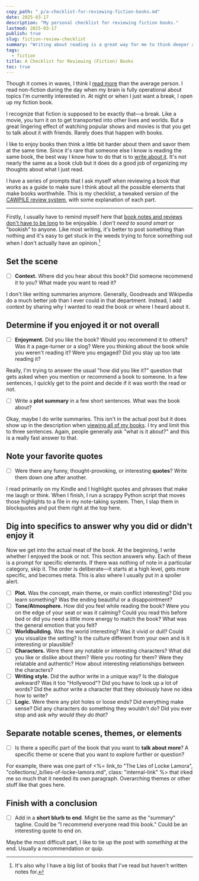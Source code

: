 ```yaml
---
copy_path: "_p/a-checklist-for-reviewing-fiction-books.md"
date: 2025-03-17
description: "My personal checklist for reviewing fiction books."
lastmod: 2025-03-17
publish: true
slug: fiction-review-checklist
summary: "Writing about reading is a great way for me to think deeper about fiction, form opinions about it, and savor each book. Using a series of prompts, I decide if I enjoyed the book and why."
tags:
  - fiction
title: A Checklist for Reviewing (Fiction) Books
toc: true
---
```


Though it comes in waves, I think I [read more](/b/) than the average person. I read non-fiction during the day when my brain is fully operational about topics I'm currently interested in. At night or when I just want a break, I open up my fiction book.

I recognize that fiction is supposed to be exactly that—a break. Like a movie, you turn it on to get transported into other lives and worlds. But a great lingering effect of watching popular shows and movies is that you get to talk about it with friends. Rarely does that happen with books.

I like to enjoy books then think a little bit harder about them and savor them at the same time. Since it's rare that someone else I know is reading the same book, the best way I know how to do that is to [write about it](/t/fiction/). It's not nearly the same as a book club but it does do a good job of organizing my thoughts about what I just read.

I have a series of prompts that I ask myself when reviewing a book that works as a guide to make sure I think about all the possible elements that make books worthwhile. This is my checklist, a tweaked version of the [CAWPILE review system](https://bookriot.com/the-cawpile-review-system/), with some explanation of each part.

---

Firstly, I usually have to remind myself here that [book notes and reviews don't have to be long](https://briefbookreviews.blog/) to be enjoyable. I _don't need to sound smart_ or "bookish" to anyone. Like most writing, it's better to post something than nothing and it's easy to get stuck in the weeds trying to force something out when I don't actually have an opinion.[^1]

## Set the scene

- [ ] **Context.** Where did you hear about this book? Did someone recommend it to you? What made you want to read it?

I don't like writing summaries anymore. Generally, Goodreads and Wikipedia do a much better job than I ever could in that department. Instead, I add context by sharing why I wanted to read the book or where I heard about it.

## Determine if you enjoyed it or not overall

- [ ] **Enjoyment.** Did you like the book? Would you recommend it to others? Was it a page-turner or a slog? Were you thinking about the book while you weren't reading it? Were you engaged? Did you stay up too late reading it?

Really, I'm trying to answer the usual "how did you like it?" question that gets asked when you mention or recommend a book to someone. In a few sentences, I quickly get to the point and decide if it was worth the read or not.

- [ ] Write a **plot summary** in a few short sentences. What was the book about?

Okay, maybe I do write summaries. This isn't in the actual post but it does show up in the description when [viewing all of my books](/b/). I try and limit this to three sentences. Again, people generally ask "what is it about?" and this is a really fast answer to that.

## Note your favorite quotes

- [ ] Were there any funny, thought-provoking, or interesting **quotes**? Write them down one after another.

I read primarily on my Kindle and I highlight quotes and phrases that make me laugh or think. When I finish, I run a scrappy Python script that moves those highlights to a file in my note-taking system. Then, I slap them in blockquotes and put them right at the top here.

## Dig into specifics to answer why you did or didn't enjoy it

Now we get into the actual meat of the book. At the beginning, I write whether I enjoyed the book or not. This section answers why. Each of these is a prompt for specific elements. If there was nothing of note in a particular category, skip it. The order is deliberate—it starts at a high level, gets more specific, and becomes meta. This is also where I usually put in a spoiler alert.

- [ ] **Plot.** Was the concept, main theme, or main conflict interesting? Did you learn something? Was the ending beautiful or a disappointment?
- [ ] **Tone/Atmosphere.** How did you feel while reading the book? Were you on the edge of your seat or was it calming? Could you read this before bed or did you need a little more energy to match the book? What was the general emotion that you felt?
- [ ] **Worldbuilding.** Was the world interesting? Was it vivid or dull? Could you visualize the setting? Is the culture different from your own and is it interesting or plausible?
- [ ] **Characters.** Were there any notable or interesting characters? What did you like or dislike about them? Were you rooting for them? Were they relatable and authentic? How about interesting relationships between the characters?
- [ ] **Writing style.** Did the author write in a unique way? Is the dialogue awkward? Was it too "Hollywood"? Did you have to look up a lot of words? Did the author write a character that they obviously have no idea how to write?
- [ ] **Logic.** Were there any plot holes or loose ends? Did everything make sense? Did any characters do something they wouldn't do? Did you ever stop and ask _why would they do that?_

## Separate notable scenes, themes, or elements

- [ ] Is there a specific part of the book that you want to **talk about more**? A specific theme or scene that you want to explore further or question?

For example, there was one part of <%= link_to "The Lies of Locke Lamora", "collections/_b/lies-of-locke-lamora.md", class: "internal-link" %> that irked me so much that it needed its own paragraph. Overarching themes or other stuff like that goes here.

## Finish with a conclusion

- [ ] Add in a **short blurb to end**. Might be the same as the "summary" tagline. Could be "I recommend everyone read this book." Could be an interesting quote to end on.

Maybe the most difficult part, I like to tie up the post with _something_ at the end. Usually a recommendation or quip.

[^1]: It's also why I have a big list of books that I've read but haven't written notes for.
